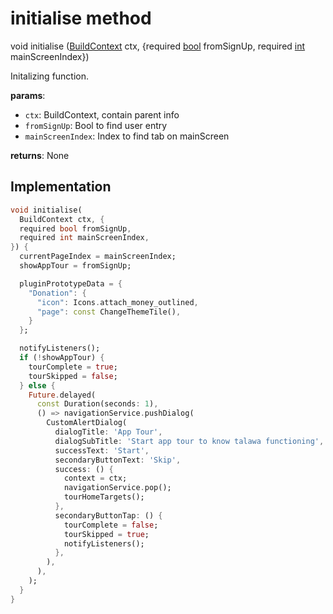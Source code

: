 


# initialise method








void initialise
([BuildContext](https://api.flutter.dev/flutter/widgets/BuildContext-class.html) ctx, \{required [bool](https://api.flutter.dev/flutter/dart-core/bool-class.html) fromSignUp, required [int](https://api.flutter.dev/flutter/dart-core/int-class.html) mainScreenIndex})





<p>Initalizing function.</p>
<p><strong>params</strong>:</p>
<ul>
<li><code>ctx</code>: BuildContext, contain parent info</li>
<li><code>fromSignUp</code>: Bool to find user entry</li>
<li><code>mainScreenIndex</code>: Index to find tab on mainScreen</li>
</ul>
<p><strong>returns</strong>:
  None</p>



## Implementation

```dart
void initialise(
  BuildContext ctx, {
  required bool fromSignUp,
  required int mainScreenIndex,
}) {
  currentPageIndex = mainScreenIndex;
  showAppTour = fromSignUp;

  pluginPrototypeData = {
    "Donation": {
      "icon": Icons.attach_money_outlined,
      "page": const ChangeThemeTile(),
    }
  };

  notifyListeners();
  if (!showAppTour) {
    tourComplete = true;
    tourSkipped = false;
  } else {
    Future.delayed(
      const Duration(seconds: 1),
      () => navigationService.pushDialog(
        CustomAlertDialog(
          dialogTitle: 'App Tour',
          dialogSubTitle: 'Start app tour to know talawa functioning',
          successText: 'Start',
          secondaryButtonText: 'Skip',
          success: () {
            context = ctx;
            navigationService.pop();
            tourHomeTargets();
          },
          secondaryButtonTap: () {
            tourComplete = false;
            tourSkipped = true;
            notifyListeners();
          },
        ),
      ),
    );
  }
}
```







